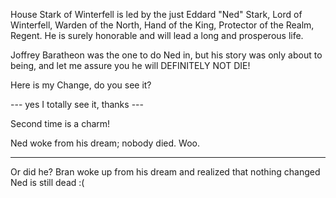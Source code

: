 House Stark of Winterfell is led by the just Eddard "Ned" Stark, Lord of
Winterfell, Warden of the North, Hand of the King, Protector of the Realm,
Regent.  He is surely honorable and will lead a long and prosperous life.

Joffrey Baratheon was the one to do Ned in, but his story was only about to
being, and let me assure you he will DEFINITELY NOT DIE!

Here is my Change, do you see it?

--- yes I totally see it, thanks ---

Second time is a charm!

Ned woke from his dream; nobody died. Woo.

------

Or did he? Bran woke up from his dream and realized that nothing changed
Ned is still dead :(

